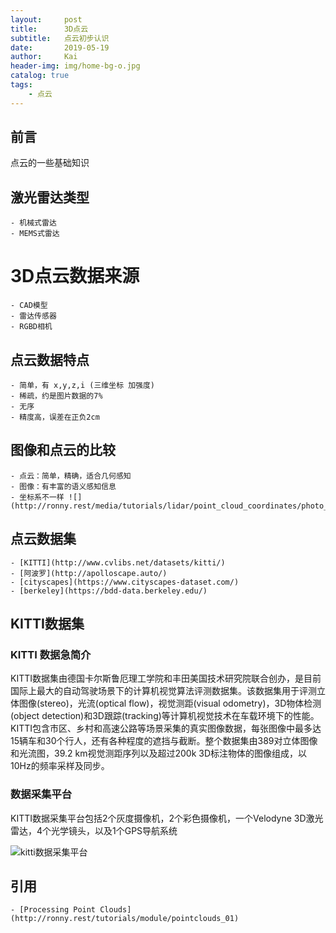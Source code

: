 ```yaml
---
layout:     post
title:      3D点云
subtitle:   点云初步认识
date:       2019-05-19
author:     Kai
header-img: img/home-bg-o.jpg
catalog: true
tags:
    - 点云
---
```


## 前言

点云的一些基础知识

## 激光雷达类型
    - 机械式雷达
    - MEMS式雷达

# 3D点云数据来源
    - CAD模型
    - 雷达传感器
    - RGBD相机

## 点云数据特点
    - 简单，有 x,y,z,i (三维坐标 加强度)
    - 稀疏，约是图片数据的7%
    - 无序
    - 精度高，误差在正负2cm

## 图像和点云的比较

    - 点云：简单，精确，适合几何感知
    - 图像：有丰富的语义感知信息
    - 坐标系不一样 ![](http://ronny.rest/media/tutorials/lidar/point_cloud_coordinates/photo_vs_lidar_axes.png)

## 点云数据集
    - [KITTI](http://www.cvlibs.net/datasets/kitti/)   
    - [阿波罗](http://apolloscape.auto/) 
    - [cityscapes](https://www.cityscapes-dataset.com/)
    - [berkeley](https://bdd-data.berkeley.edu/)

## KITTI数据集

### KITTI 数据急简介
KITTI数据集由德国卡尔斯鲁厄理工学院和丰田美国技术研究院联合创办，是目前国际上最大的自动驾驶场景下的计算机视觉算法评测数据集。该数据集用于评测立体图像(stereo)，光流(optical flow)，视觉测距(visual odometry)，3D物体检测(object detection)和3D跟踪(tracking)等计算机视觉技术在车载环境下的性能。KITTI包含市区、乡村和高速公路等场景采集的真实图像数据，每张图像中最多达15辆车和30个行人，还有各种程度的遮挡与截断。整个数据集由389对立体图像和光流图，39.2 km视觉测距序列以及超过200k 3D标注物体的图像组成，以10Hz的频率采样及同步。

### 数据采集平台
KITTI数据采集平台包括2个灰度摄像机，2个彩色摄像机，一个Velodyne 3D激光雷达，4个光学镜头，以及1个GPS导航系统

![kitti数据采集平台](https://img-blog.csdn.net/20180521105216125?watermark/2/text/aHR0cHM6Ly9ibG9nLmNzZG4ubmV0L3N5eXlhbw==/font/5a6L5L2T/fontsize/400/fill/I0JBQkFCMA==/dissolve/70)



## 引用
    - [Processing Point Clouds](http://ronny.rest/tutorials/module/pointclouds_01)








